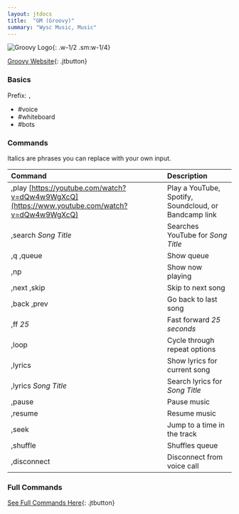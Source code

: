 ```yaml
---
layout: jtdocs
title:  "GM (Groovy)"
summary: "Wysc Music, Music"
---
```


![Groovy Logo](https://groovy.bot/img/logos/rounded.svg){: .w-1/2 .sm:w-1/4}

[Groovy Website](https://groovy.bot/commands){: .jtbutton}

### Basics

Prefix: `,`

* \#voice
* \#whiteboard
* \#bots

### Commands

Italics are phrases you can replace with your own input.

| Command | Description |
| :--- | :--- |
| ,play [https://youtube.com/watch?v=dQw4w9WgXcQ](https://www.youtube.com/watch?v=dQw4w9WgXcQ) | Play a YouTube, Spotify, Soundcloud, or Bandcamp link |
| ,search _Song Title_ | Searches YouTube for _Song Title_ |
| ,q ,queue | Show queue |
| ,np | Show now playing |
| ,next ,skip | Skip to next song |
| ,back ,prev | Go back to last song |
| ,ff _25_ | Fast forward _25 seconds_ |
| ,loop | Cycle through repeat options |
| ,lyrics | Show lyrics for current song |
| ,lyrics _Song Title_ | Search lyrics for _Song Title_ |
| ,pause | Pause music |
| ,resume | Resume music |
| ,seek | Jump to a time in the track |
| ,shuffle | Shuffles queue |
| ,disconnect | Disconnect from voice call |

### Full Commands

[See Full Commands Here](https://groovy.bot/commands){: .jtbutton}
